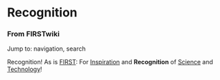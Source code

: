 # Recognition

### From FIRSTwiki

Jump to: navigation, search

Recognition! As is [FIRST](first): For
[Inspiration](Inspiration "Inspiration" ) and **Recognition** of
[Science](Science "Science" ) and
[Technology](Technology "Technology" )!

